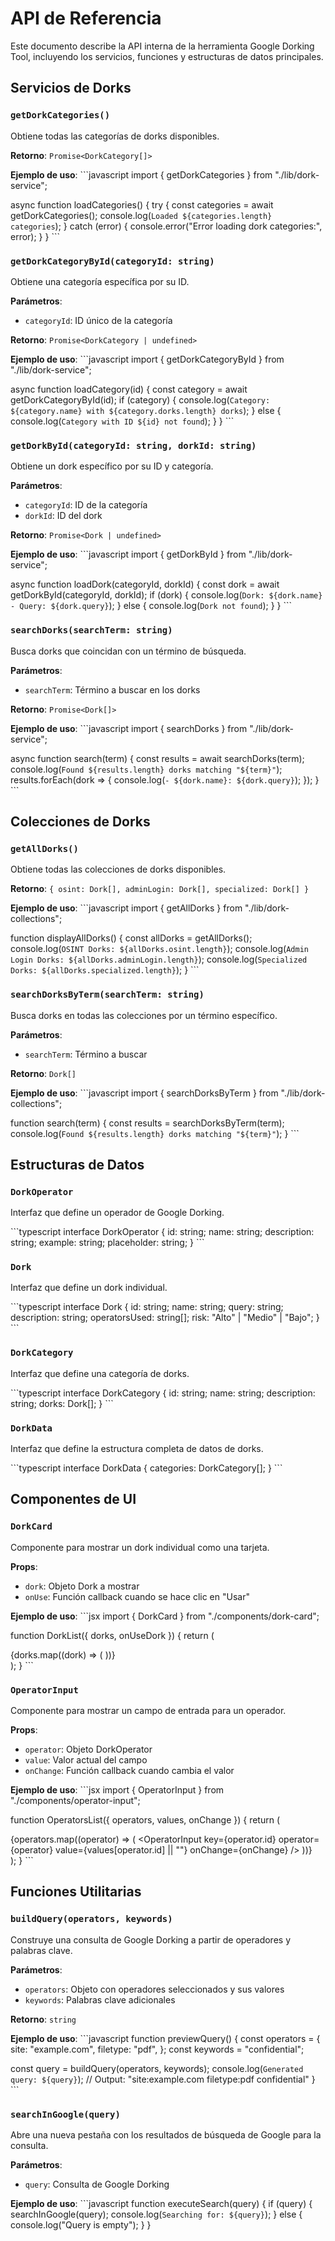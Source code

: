 # API de Referencia

Este documento describe la API interna de la herramienta Google Dorking Tool, incluyendo los servicios, funciones y estructuras de datos principales.

## Servicios de Dorks

### `getDorkCategories()`

Obtiene todas las categorías de dorks disponibles.

**Retorno**: `Promise<DorkCategory[]>`

**Ejemplo de uso**:
\`\`\`javascript
import { getDorkCategories } from "./lib/dork-service";

async function loadCategories() {
  try {
    const categories = await getDorkCategories();
    console.log(`Loaded ${categories.length} categories`);
  } catch (error) {
    console.error("Error loading dork categories:", error);
  }
}
\`\`\`

### `getDorkCategoryById(categoryId: string)`

Obtiene una categoría específica por su ID.

**Parámetros**:
- `categoryId`: ID único de la categoría

**Retorno**: `Promise<DorkCategory | undefined>`

**Ejemplo de uso**:
\`\`\`javascript
import { getDorkCategoryById } from "./lib/dork-service";

async function loadCategory(id) {
  const category = await getDorkCategoryById(id);
  if (category) {
    console.log(`Category: ${category.name} with ${category.dorks.length} dorks`);
  } else {
    console.log(`Category with ID ${id} not found`);
  }
}
\`\`\`

### `getDorkById(categoryId: string, dorkId: string)`

Obtiene un dork específico por su ID y categoría.

**Parámetros**:
- `categoryId`: ID de la categoría
- `dorkId`: ID del dork

**Retorno**: `Promise<Dork | undefined>`

**Ejemplo de uso**:
\`\`\`javascript
import { getDorkById } from "./lib/dork-service";

async function loadDork(categoryId, dorkId) {
  const dork = await getDorkById(categoryId, dorkId);
  if (dork) {
    console.log(`Dork: ${dork.name} - Query: ${dork.query}`);
  } else {
    console.log(`Dork not found`);
  }
}
\`\`\`

### `searchDorks(searchTerm: string)`

Busca dorks que coincidan con un término de búsqueda.

**Parámetros**:
- `searchTerm`: Término a buscar en los dorks

**Retorno**: `Promise<Dork[]>`

**Ejemplo de uso**:
\`\`\`javascript
import { searchDorks } from "./lib/dork-service";

async function search(term) {
  const results = await searchDorks(term);
  console.log(`Found ${results.length} dorks matching "${term}"`);
  results.forEach(dork => {
    console.log(`- ${dork.name}: ${dork.query}`);
  });
}
\`\`\`

## Colecciones de Dorks

### `getAllDorks()`

Obtiene todas las colecciones de dorks disponibles.

**Retorno**: `{ osint: Dork[], adminLogin: Dork[], specialized: Dork[] }`

**Ejemplo de uso**:
\`\`\`javascript
import { getAllDorks } from "./lib/dork-collections";

function displayAllDorks() {
  const allDorks = getAllDorks();
  console.log(`OSINT Dorks: ${allDorks.osint.length}`);
  console.log(`Admin Login Dorks: ${allDorks.adminLogin.length}`);
  console.log(`Specialized Dorks: ${allDorks.specialized.length}`);
}
\`\`\`

### `searchDorksByTerm(searchTerm: string)`

Busca dorks en todas las colecciones por un término específico.

**Parámetros**:
- `searchTerm`: Término a buscar

**Retorno**: `Dork[]`

**Ejemplo de uso**:
\`\`\`javascript
import { searchDorksByTerm } from "./lib/dork-collections";

function search(term) {
  const results = searchDorksByTerm(term);
  console.log(`Found ${results.length} dorks matching "${term}"`);
}
\`\`\`

## Estructuras de Datos

### `DorkOperator`

Interfaz que define un operador de Google Dorking.

\`\`\`typescript
interface DorkOperator {
  id: string;
  name: string;
  description: string;
  example: string;
  placeholder: string;
}
\`\`\`

### `Dork`

Interfaz que define un dork individual.

\`\`\`typescript
interface Dork {
  id: string;
  name: string;
  query: string;
  description: string;
  operatorsUsed: string[];
  risk: "Alto" | "Medio" | "Bajo";
}
\`\`\`

### `DorkCategory`

Interfaz que define una categoría de dorks.

\`\`\`typescript
interface DorkCategory {
  id: string;
  name: string;
  description: string;
  dorks: Dork[];
}
\`\`\`

### `DorkData`

Interfaz que define la estructura completa de datos de dorks.

\`\`\`typescript
interface DorkData {
  categories: DorkCategory[];
}
\`\`\`

## Componentes de UI

### `DorkCard`

Componente para mostrar un dork individual como una tarjeta.

**Props**:
- `dork`: Objeto Dork a mostrar
- `onUse`: Función callback cuando se hace clic en "Usar"

**Ejemplo de uso**:
\`\`\`jsx
import { DorkCard } from "./components/dork-card";

function DorkList({ dorks, onUseDork }) {
  return (
    <div className="space-y-4">
      {dorks.map((dork) => (
        <DorkCard key={dork.id} dork={dork} onUse={onUseDork} />
      ))}
    </div>
  );
}
\`\`\`

### `OperatorInput`

Componente para mostrar un campo de entrada para un operador.

**Props**:
- `operator`: Objeto DorkOperator
- `value`: Valor actual del campo
- `onChange`: Función callback cuando cambia el valor

**Ejemplo de uso**:
\`\`\`jsx
import { OperatorInput } from "./components/operator-input";

function OperatorsList({ operators, values, onChange }) {
  return (
    <div className="space-y-4">
      {operators.map((operator) => (
        <OperatorInput
          key={operator.id}
          operator={operator}
          value={values[operator.id] || ""}
          onChange={onChange}
        />
      ))}
    </div>
  );
}
\`\`\`

## Funciones Utilitarias

### `buildQuery(operators, keywords)`

Construye una consulta de Google Dorking a partir de operadores y palabras clave.

**Parámetros**:
- `operators`: Objeto con operadores seleccionados y sus valores
- `keywords`: Palabras clave adicionales

**Retorno**: `string`

**Ejemplo de uso**:
\`\`\`javascript
function previewQuery() {
  const operators = {
    site: "example.com",
    filetype: "pdf",
  };
  const keywords = "confidential";
  
  const query = buildQuery(operators, keywords);
  console.log(`Generated query: ${query}`);
  // Output: "site:example.com filetype:pdf confidential"
}
\`\`\`

### `searchInGoogle(query)`

Abre una nueva pestaña con los resultados de búsqueda de Google para la consulta.

**Parámetros**:
- `query`: Consulta de Google Dorking

**Ejemplo de uso**:
\`\`\`javascript
function executeSearch(query) {
  if (query) {
    searchInGoogle(query);
    console.log(`Searching for: ${query}`);
  } else {
    console.log("Query is empty");
  }
}
